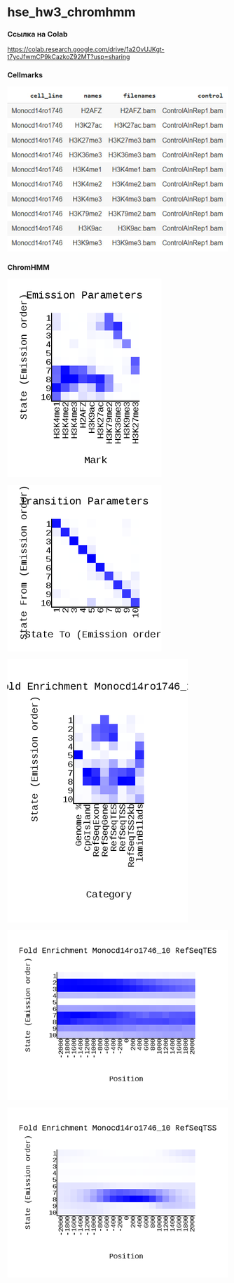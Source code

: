 # hse_hw3_chromhmm

### Ссылка на Colab

https://colab.research.google.com/drive/1a2OvUJKgt-t7ycJfwmCP9kCazkoZ92MT?usp=sharing

### Cellmarks

![](data/cellmarks.jpg)

### ChromHMM

![](data/emissions_10.png)

![](data/transitions_10.png)

![](data/Monocd14ro1746_10_overlap.png)

![](data/Monocd14ro1746_10_RefSeqTES_neighborhood.png)

![](data/Monocd14ro1746_10_RefSeqTSS_neighborhood.png)
